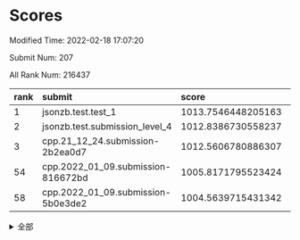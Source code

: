 # Scores

Modified Time: 2022-02-18 17:07:20

Submit Num: 207

All Rank Num: 216437

| rank |               submit               |       score        |       sigma        | pk_num |
| :--- | :--------------------------------- | :----------------- | :----------------- | :----- |
| 1    | jsonzb.test.test_1                 | 1013.7546448205163 | 0.7917011622879712 | 4177   |
| 2    | jsonzb.test.submission_level_4     | 1012.8386730558237 | 0.8130046230731413 | 4188   |
| 3    | cpp.21_12_24.submission-2b2ea0d7   | 1012.5606780886307 | 0.7862023804048762 | 4187   |
| 54   | cpp.2022_01_09.submission-816672bd | 1005.8171795523424 | 0.7254004139465121 | 4177   |
| 58   | cpp.2022_01_09.submission-5b0e3de2 | 1004.5639715431342 | 0.7252617560597312 | 4183   |


<details>
<summary>全部</summary>

| rank |                 submit                 |       score        |       sigma        | pk_num |
| :--- | :------------------------------------- | :----------------- | :----------------- | :----- |
| 1    | jsonzb.test.test_1                     | 1013.7546448205163 | 0.7917011622879712 | 4177   |
| 2    | jsonzb.test.submission_level_4         | 1012.8386730558237 | 0.8130046230731413 | 4188   |
| 3    | cpp.21_12_24.submission-2b2ea0d7       | 1012.5606780886307 | 0.7862023804048762 | 4187   |
| 4    | gobigger.level_3.submission_level_3_6  | 1012.3924474057305 | 0.8061721846346366 | 4181   |
| 5    | gobigger.level_3.submission_level_3_24 | 1011.4195261192345 | 0.7630500655738697 | 4177   |
| 6    | gobigger.level_3.submission_level_3_27 | 1011.3987260675939 | 0.7797674082919986 | 4181   |
| 7    | gobigger.level_3.submission_level_3_25 | 1011.2713504902239 | 0.7556833022345348 | 4181   |
| 8    | gobigger.level_3.submission_level_3_32 | 1011.2185877957983 | 0.7743438321800291 | 4180   |
| 9    | gobigger.level_3.submission_level_3_38 | 1011.1683684028641 | 0.7708970937197037 | 4185   |
| 10   | gobigger.level_3.submission_level_3_13 | 1010.9644355991263 | 0.7980790550886231 | 4180   |
| 11   | gobigger.level_3.submission_level_3_48 | 1010.9531414104681 | 0.7979595235626    | 4180   |
| 12   | gobigger.level_3.submission_level_3_49 | 1010.9365681254817 | 0.7458152048092771 | 4179   |
| 13   | gobigger.level_3.submission_level_3_29 | 1010.9251622423941 | 0.7593569953324729 | 4185   |
| 14   | gobigger.level_3.submission_level_3_8  | 1010.7862316694851 | 0.7722585472165514 | 4186   |
| 15   | gobigger.level_3.submission_level_3_37 | 1010.7368180529351 | 0.7666143001445371 | 4182   |
| 16   | gobigger.level_3.submission_level_3_40 | 1010.7019182984076 | 0.7894333882129325 | 4184   |
| 17   | gobigger.level_3.submission_level_3_0  | 1010.697551048966  | 0.7816263769910581 | 4187   |
| 18   | gobigger.level_3.submission_level_3_16 | 1010.6766978792205 | 0.7463767052808472 | 4184   |
| 19   | gobigger.level_3.submission_level_3_22 | 1010.6411163039688 | 0.7574111179665617 | 4181   |
| 20   | gobigger.level_3.submission_level_3_7  | 1010.6183295363755 | 0.7600609506441043 | 4179   |
| 21   | gobigger.level_3.submission_level_3_2  | 1010.5794003579891 | 0.768652929037127  | 4185   |
| 22   | gobigger.level_3.submission_level_3_20 | 1010.5753421876814 | 0.7737868958104219 | 4180   |
| 23   | gobigger.level_3.submission_level_3_1  | 1010.5123151143098 | 0.768470910077476  | 4184   |
| 24   | gobigger.level_3.submission_level_3_30 | 1010.5071770132294 | 0.7676341244793627 | 4182   |
| 25   | gobigger.level_3.submission_level_3_19 | 1010.4853873692167 | 0.7714890478519961 | 4183   |
| 26   | gobigger.level_3.submission_level_3_10 | 1010.4515493208417 | 0.7702951827676162 | 4183   |
| 27   | gobigger.level_3.submission_level_3_23 | 1010.4160743486556 | 0.7587144805573238 | 4179   |
| 28   | gobigger.level_3.submission_level_3_39 | 1010.3431234444779 | 0.7632984924857185 | 4180   |
| 29   | gobigger.level_3.submission_level_3_47 | 1010.3331972269583 | 0.7666192719401266 | 4184   |
| 30   | gobigger.level_3.submission_level_3_4  | 1010.3252903843694 | 0.7783768961353128 | 4185   |
| 31   | gobigger.level_3.submission_level_3_14 | 1010.215579236619  | 0.7570879692240744 | 4181   |
| 32   | gobigger.level_3.submission_level_3_41 | 1010.2144762945159 | 0.7719220159960655 | 4184   |
| 33   | gobigger.level_3.submission_level_3_11 | 1010.1509465004675 | 0.7535964933235041 | 4185   |
| 34   | gobigger.level_3.submission_level_3_33 | 1010.1189665662838 | 0.7572771200947626 | 4181   |
| 35   | gobigger.level_3.submission_level_3_15 | 1010.1173835796822 | 0.767935710914452  | 4178   |
| 36   | gobigger.level_3.submission_level_3_28 | 1010.1124925645383 | 0.7750504701453088 | 4181   |
| 37   | gobigger.level_3.submission_level_3_12 | 1010.0733042238647 | 0.7440057048496975 | 4181   |
| 38   | gobigger.level_3.submission_level_3_31 | 1010.012066422556  | 0.7837742004096016 | 4182   |
| 39   | gobigger.level_3.submission_level_3_43 | 1009.9426556022091 | 0.7592708713963024 | 4179   |
| 40   | gobigger.level_3.submission_level_3_42 | 1009.9242791778715 | 0.7603664585911623 | 4181   |
| 41   | gobigger.level_3.submission_level_3_21 | 1009.8898101716313 | 0.7713942511481796 | 4182   |
| 42   | gobigger.level_3.submission_level_3_34 | 1009.5838292789812 | 0.7712528093397732 | 4180   |
| 43   | gobigger.level_3.submission_level_3_35 | 1009.5726989053092 | 0.7522166139967922 | 4182   |
| 44   | gobigger.level_3.submission_level_3_17 | 1009.4385165497918 | 0.7433949328267053 | 4179   |
| 45   | gobigger.level_3.submission_level_3_36 | 1009.2423054498119 | 0.7585497124744519 | 4186   |
| 46   | gobigger.level_3.submission_level_3_5  | 1009.0855914046651 | 0.7375424164972415 | 4185   |
| 47   | gobigger.level_3.submission_level_3_45 | 1008.9432520288233 | 0.7555152305782515 | 4187   |
| 48   | gobigger.level_3.submission_level_3_44 | 1008.9117476840203 | 0.749683646563508  | 4186   |
| 49   | gobigger.level_3.submission_level_3_3  | 1008.8187688198743 | 0.7419360523340269 | 4182   |
| 50   | gobigger.level_3.submission_level_3_9  | 1008.6366285299097 | 0.7465409141553515 | 4184   |
| 51   | gobigger.level_3.submission_level_3_18 | 1008.5507652450787 | 0.7485025183067785 | 4183   |
| 52   | gobigger.level_3.submission_level_3_26 | 1008.4666381066861 | 0.7562318317875251 | 4181   |
| 53   | gobigger.level_3.submission_level_3_46 | 1008.2577546858467 | 0.7558428858857377 | 4179   |
| 54   | cpp.2022_01_09.submission-816672bd     | 1005.8171795523424 | 0.7254004139465121 | 4177   |
| 55   | gobigger.level_1.submission_level_1_29 | 1005.1198384267302 | 0.7165999506023699 | 4180   |
| 56   | gobigger.level_1.submission_level_1_27 | 1004.9768845062521 | 0.7302661258624531 | 4183   |
| 57   | gobigger.level_1.submission_level_1_32 | 1004.5766249814877 | 0.7153039842457091 | 4185   |
| 58   | cpp.2022_01_09.submission-5b0e3de2     | 1004.5639715431342 | 0.7252617560597312 | 4183   |
| 59   | gobigger.level_1.submission_level_1_40 | 1004.5483628652148 | 0.7350861621316905 | 4182   |
| 60   | gobigger.level_1.submission_level_1_22 | 1004.4578126808115 | 0.7202271055721734 | 4189   |
| 61   | gobigger.level_1.submission_level_1_12 | 1004.4455383314869 | 0.7252934747080835 | 4185   |
| 62   | gobigger.level_1.submission_level_1_49 | 1004.2343166478199 | 0.7259938043717458 | 4183   |
| 63   | gobigger.level_1.submission_level_1_36 | 1004.1961669406157 | 0.7110440247412303 | 4182   |
| 64   | gobigger.level_1.submission_level_1_20 | 1004.1862487220384 | 0.7131884130784593 | 4186   |
| 65   | gobigger.level_1.submission_level_1_35 | 1004.0908845107078 | 0.7281163393215044 | 4181   |
| 66   | gobigger.level_1.submission_level_1_28 | 1004.0810001416436 | 0.7185097425453935 | 4189   |
| 67   | gobigger.level_1.submission_level_1_31 | 1003.8662606699738 | 0.7277945277653254 | 4180   |
| 68   | gobigger.level_1.submission_level_1_11 | 1003.7438923869138 | 0.7201270375804302 | 4180   |
| 69   | gobigger.level_1.submission_level_1_43 | 1003.732418513725  | 0.7199915073907366 | 4188   |
| 70   | gobigger.level_1.submission_level_1_1  | 1003.7087869144596 | 0.7338126690603171 | 4177   |
| 71   | gobigger.level_1.submission_level_1_18 | 1003.6414200311783 | 0.7111567160842334 | 4181   |
| 72   | gobigger.level_1.submission_level_1_33 | 1003.6292850394154 | 0.72868386465523   | 4179   |
| 73   | gobigger.level_1.submission_level_1_15 | 1003.6019188805174 | 0.7085132376701571 | 4183   |
| 74   | gobigger.level_1.submission_level_1_45 | 1003.5750815694025 | 0.7188351302248807 | 4187   |
| 75   | gobigger.level_1.submission_level_1_5  | 1003.5650374905109 | 0.7319727192903435 | 4185   |
| 76   | gobigger.level_1.submission_level_1_16 | 1003.5312703237984 | 0.7180047630229999 | 4187   |
| 77   | gobigger.level_1.submission_level_1_8  | 1003.5266531018318 | 0.7217435574870497 | 4183   |
| 78   | gobigger.level_1.submission_level_1_37 | 1003.5047231674831 | 0.7140684189616414 | 4182   |
| 79   | gobigger.level_1.submission_level_1_14 | 1003.472744214725  | 0.7212993803896973 | 4183   |
| 80   | gobigger.level_1.submission_level_1_10 | 1003.4417019949889 | 0.7261128771002888 | 4183   |
| 81   | gobigger.level_1.submission_level_1_34 | 1003.4148104702415 | 0.7022342016398118 | 4182   |
| 82   | gobigger.level_1.submission_level_1_9  | 1003.3804418798045 | 0.7169126185662672 | 4184   |
| 83   | gobigger.level_1.submission_level_1_26 | 1003.3071890532534 | 0.7129590259253744 | 4176   |
| 84   | gobigger.level_1.submission_level_1_46 | 1003.2598794817104 | 0.7287451836060015 | 4183   |
| 85   | gobigger.level_1.submission_level_1_6  | 1003.2051875863741 | 0.7075459208700866 | 4181   |
| 86   | gobigger.level_1.submission_level_1_30 | 1003.1705629199157 | 0.72731666693731   | 4182   |
| 87   | gobigger.level_1.submission_level_1_13 | 1003.128962722795  | 0.7262177308669236 | 4185   |
| 88   | gobigger.level_1.submission_level_1_3  | 1003.128058369689  | 0.7175409588112871 | 4182   |
| 89   | gobigger.level_1.submission_level_1_2  | 1003.1269920185331 | 0.7173464246684801 | 4178   |
| 90   | gobigger.level_1.submission_level_1_21 | 1003.1256975257875 | 0.7124418742635419 | 4173   |
| 91   | gobigger.level_1.submission_level_1_4  | 1003.0666673542313 | 0.7167052190456827 | 4186   |
| 92   | gobigger.level_1.submission_level_1_7  | 1003.0641014584688 | 0.720918560281655  | 4182   |
| 93   | gobigger.level_1.submission_level_1_44 | 1002.9747354963334 | 0.716301612634329  | 4184   |
| 94   | gobigger.level_1.submission_level_1_39 | 1002.895616299404  | 0.7271258979902675 | 4176   |
| 95   | gobigger.level_1.submission_level_1_38 | 1002.8604902414863 | 0.7051705185522131 | 4182   |
| 96   | gobigger.level_1.submission_level_1_25 | 1002.8036554837213 | 0.7169734939398399 | 4184   |
| 97   | gobigger.level_1.submission_level_1_0  | 1002.7731928070428 | 0.7255293654083401 | 4176   |
| 98   | gobigger.level_1.submission_level_1_23 | 1002.661857186549  | 0.7122051839650249 | 4183   |
| 99   | gobigger.level_1.submission_level_1_47 | 1002.5400044273083 | 0.7123908218362518 | 4187   |
| 100  | gobigger.level_1.submission_level_1_24 | 1002.4520582459545 | 0.7101032610994922 | 4182   |
| 101  | gobigger.level_1.submission_level_1_48 | 1002.2991767549868 | 0.7153147050612332 | 4181   |
| 102  | gobigger.level_1.submission_level_1_42 | 1002.2884716406414 | 0.7234407828523756 | 4183   |
| 103  | gobigger.level_1.submission_level_1_41 | 1002.0253686201048 | 0.7197360022600194 | 4181   |
| 104  | gobigger.level_1.submission_level_1_19 | 1001.799793269016  | 0.7069945587262054 | 4184   |
| 105  | gobigger.level_1.submission_level_1_17 | 1001.6223733170463 | 0.7199582353442249 | 4183   |
| 106  | gobigger.random.submission_random_20   | 997.1362890370452  | 0.7043610511964357 | 4181   |
| 107  | gobigger.random.submission_random_2    | 996.9421803646173  | 0.7109003961726739 | 4183   |
| 108  | gobigger.random.submission_random_29   | 996.7810092005872  | 0.7138144517843826 | 4182   |
| 109  | gobigger.random.submission_random_4    | 996.6440566972462  | 0.7156927441955658 | 4184   |
| 110  | gobigger.random.submission_random_37   | 996.5992663927135  | 0.7166088508082107 | 4179   |
| 111  | gobigger.random.submission_random_22   | 996.5933852080025  | 0.7079300269581917 | 4180   |
| 112  | gobigger.random.submission_random_1    | 996.583009543627   | 0.7225652728829329 | 4180   |
| 113  | gobigger.random.submission_random_35   | 996.4867292439808  | 0.7038637603726244 | 4179   |
| 114  | gobigger.random.submission_random_9    | 996.474926641546   | 0.7195861888075948 | 4184   |
| 115  | gobigger.random.submission_random_16   | 996.3040732712575  | 0.7218951205145588 | 4188   |
| 116  | gobigger.random.submission_random_34   | 996.3002219829685  | 0.7201452885401339 | 4182   |
| 117  | gobigger.random.submission_random_14   | 996.2055439874828  | 0.7076831108404478 | 4187   |
| 118  | gobigger.random.submission_random_48   | 996.1802109907861  | 0.7150377751552524 | 4182   |
| 119  | gobigger.random.submission_random_26   | 996.1521396499654  | 0.707977034621981  | 4180   |
| 120  | gobigger.random.submission_random_41   | 996.1065868894522  | 0.7115609610364803 | 4184   |
| 121  | gobigger.random.submission_random_43   | 996.0952774477475  | 0.7132584452835977 | 4183   |
| 122  | gobigger.random.submission_random_12   | 996.087184978809   | 0.7040979676047476 | 4177   |
| 123  | gobigger.random.submission_random_40   | 996.0840914346288  | 0.7064283425310884 | 4176   |
| 124  | gobigger.random.submission_random_3    | 996.0736531452998  | 0.7236544244594265 | 4181   |
| 125  | gobigger.random.submission_random_28   | 996.044908463406   | 0.6972299099731777 | 4185   |
| 126  | gobigger.random.submission_random_5    | 995.9776959083684  | 0.7206352721134556 | 4183   |
| 127  | gobigger.random.submission_random_47   | 995.9363956292791  | 0.707740169981529  | 4182   |
| 128  | gobigger.random.submission_random_32   | 995.926853539205   | 0.7080224349234544 | 4185   |
| 129  | gobigger.random.submission_random_8    | 995.9132058618118  | 0.712666303880036  | 4182   |
| 130  | gobigger.random.submission_random_10   | 995.8636756208788  | 0.7188182715480691 | 4184   |
| 131  | gobigger.random.submission_random_46   | 995.8442766346759  | 0.719309899246468  | 4183   |
| 132  | gobigger.random.submission_random_24   | 995.8335262991299  | 0.702679829052063  | 4184   |
| 133  | gobigger.random.submission_random_0    | 995.7747046794583  | 0.7148364149074814 | 4182   |
| 134  | gobigger.random.submission_random_18   | 995.7433439661876  | 0.7047071278834804 | 4185   |
| 135  | gobigger.random.submission_random_30   | 995.6979341011461  | 0.7195937613146071 | 4183   |
| 136  | gobigger.random.submission_random_31   | 995.56327412831    | 0.7058933112507063 | 4179   |
| 137  | gobigger.random.submission_random_33   | 995.5534865288658  | 0.7436144380131587 | 4185   |
| 138  | gobigger.random.submission_random_42   | 995.53466725426    | 0.714511485539345  | 4180   |
| 139  | gobigger.random.submission_random_44   | 995.4988249703272  | 0.7063729596134628 | 4184   |
| 140  | gobigger.random.submission_random_45   | 995.4792571956564  | 0.7231652555719467 | 4186   |
| 141  | gobigger.random.submission_random_25   | 995.4575737925995  | 0.7210802968260827 | 4187   |
| 142  | gobigger.random.submission_random_21   | 995.4502555662594  | 0.711844482333925  | 4185   |
| 143  | gobigger.random.submission_random_11   | 995.4388732846886  | 0.7204600057633622 | 4182   |
| 144  | gobigger.random.submission_random_38   | 995.3632091114551  | 0.7148495763662113 | 4181   |
| 145  | gobigger.random.submission_random_49   | 995.2500484812881  | 0.7108284950946728 | 4184   |
| 146  | gobigger.random.submission_random_13   | 995.2210076555845  | 0.7071536018126184 | 4183   |
| 147  | gobigger.random.submission_random_19   | 995.1697331418237  | 0.7153025400460457 | 4185   |
| 148  | gobigger.random.submission_random_7    | 995.1637448961094  | 0.7212794292431617 | 4187   |
| 149  | gobigger.random.submission_random_27   | 995.0589267138866  | 0.7200217979938414 | 4181   |
| 150  | gobigger.random.submission_random_23   | 995.0173665314163  | 0.7111165338940395 | 4183   |
| 151  | gobigger.random.submission_random_6    | 994.9516809126037  | 0.7168389296198389 | 4183   |
| 152  | gobigger.random.submission_random_36   | 994.9336431977213  | 0.7032515308489177 | 4185   |
| 153  | gobigger.random.submission_random_39   | 994.9090124177964  | 0.7196777018694162 | 4181   |
| 154  | gobigger.random.submission_random_17   | 994.5883710634497  | 0.7317726620310767 | 4183   |
| 155  | gobigger.random.submission_random_15   | 994.5609134206932  | 0.7214065854473258 | 4182   |
| 156  | gobigger.level_2.submission_level_2_13 | 994.0161390697224  | 0.7268729294913912 | 4181   |
| 157  | gobigger.level_2.submission_level_2_47 | 993.0124191113069  | 0.7428139062134841 | 4181   |
| 158  | gobigger.level_2.submission_level_2_18 | 992.9988441969475  | 0.7303556449052407 | 4179   |
| 159  | gobigger.level_2.submission_level_2_21 | 992.934303756659   | 0.7506208344406647 | 4182   |
| 160  | gobigger.level_2.submission_level_2_42 | 992.9280638518824  | 0.7405922361458201 | 4186   |
| 161  | gobigger.level_2.submission_level_2_17 | 992.8603823707303  | 0.7248670860687529 | 4179   |
| 162  | gobigger.level_2.submission_level_2_29 | 992.8386611311448  | 0.7480720090097172 | 4179   |
| 163  | gobigger.level_2.submission_level_2_25 | 992.8220087596108  | 0.7335728626782952 | 4184   |
| 164  | gobigger.level_2.submission_level_2_48 | 992.7495634095358  | 0.7339550936536575 | 4180   |
| 165  | gobigger.level_2.submission_level_2_3  | 992.6422505030758  | 0.7376530761247896 | 4184   |
| 166  | gobigger.level_2.submission_level_2_0  | 992.4622951745035  | 0.7361551644165334 | 4183   |
| 167  | gobigger.level_2.submission_level_2_4  | 992.4349690254454  | 0.7571742337302974 | 4185   |
| 168  | gobigger.level_2.submission_level_2_12 | 992.3477821530099  | 0.728074475043884  | 4179   |
| 169  | gobigger.level_2.submission_level_2_33 | 992.3378340867312  | 0.7436422274246868 | 4187   |
| 170  | gobigger.level_2.submission_level_2_46 | 992.3100281496746  | 0.7547620543505136 | 4181   |
| 171  | gobigger.level_2.submission_level_2_40 | 992.2622965677808  | 0.7549142673395981 | 4180   |
| 172  | gobigger.level_2.submission_level_2_6  | 992.2483187804668  | 0.7354470224963358 | 4184   |
| 173  | gobigger.level_2.submission_level_2_19 | 992.2158824239473  | 0.7542679518977249 | 4182   |
| 174  | gobigger.level_2.submission_level_2_14 | 992.0308496975601  | 0.7251113920693881 | 4182   |
| 175  | gobigger.level_2.submission_level_2_37 | 992.0277157184751  | 0.7378093820389136 | 4181   |
| 176  | gobigger.level_2.submission_level_2_10 | 992.0054161513343  | 0.7467713186806074 | 4185   |
| 177  | gobigger.level_2.submission_level_2_7  | 991.9801391725384  | 0.7296038705387603 | 4178   |
| 178  | gobigger.level_2.submission_level_2_31 | 991.9441729996578  | 0.7497615261050266 | 4183   |
| 179  | gobigger.level_2.submission_level_2_36 | 991.9114709619284  | 0.7555180260713964 | 4182   |
| 180  | gobigger.level_2.submission_level_2_1  | 991.880371181831   | 0.7584602855060858 | 4183   |
| 181  | gobigger.level_2.submission_level_2_24 | 991.8203588785445  | 0.7597499310984219 | 4178   |
| 182  | gobigger.level_2.submission_level_2_16 | 991.7308167783879  | 0.7525108432213643 | 4185   |
| 183  | gobigger.level_2.submission_level_2_34 | 991.6807887529781  | 0.7538580423275625 | 4179   |
| 184  | gobigger.level_2.submission_level_2_26 | 991.6370039039358  | 0.740569397589187  | 4187   |
| 185  | gobigger.level_2.submission_level_2_28 | 991.559334831746   | 0.7670298627679918 | 4178   |
| 186  | gobigger.level_2.submission_level_2_32 | 991.5301042332835  | 0.7494165329559246 | 4184   |
| 187  | gobigger.level_2.submission_level_2_15 | 991.519042791241   | 0.763639437710602  | 4182   |
| 188  | gobigger.level_2.submission_level_2_35 | 991.4927289691956  | 0.7510572721722354 | 4179   |
| 189  | gobigger.level_2.submission_level_2_2  | 991.4783814798946  | 0.7421544907169609 | 4179   |
| 190  | gobigger.level_2.submission_level_2_27 | 991.3377890684059  | 0.7522338922245162 | 4183   |
| 191  | gobigger.level_2.submission_level_2_43 | 991.3210254581534  | 0.7624616010650365 | 4178   |
| 192  | gobigger.level_2.submission_level_2_22 | 991.2948482794399  | 0.7489670168911802 | 4180   |
| 193  | gobigger.level_2.submission_level_2_30 | 991.2555262854819  | 0.7475892911849548 | 4186   |
| 194  | gobigger.level_2.submission_level_2_45 | 991.1931483867057  | 0.7556615099744921 | 4187   |
| 195  | gobigger.level_2.submission_level_2_11 | 991.1162833689286  | 0.7512815586642647 | 4182   |
| 196  | gobigger.level_2.submission_level_2_39 | 991.1114670386107  | 0.7500906254216028 | 4180   |
| 197  | gobigger.level_2.submission_level_2_9  | 991.0762393159093  | 0.7640032491830759 | 4186   |
| 198  | gobigger.level_2.submission_level_2_5  | 991.0256179027808  | 0.760778297677769  | 4182   |
| 199  | gobigger.level_2.submission_level_2_41 | 990.9283060020911  | 0.7592118534435258 | 4186   |
| 200  | gobigger.level_2.submission_level_2_49 | 990.9148806327828  | 0.7605175460423896 | 4187   |
| 201  | gobigger.level_2.submission_level_2_8  | 990.7955256359185  | 0.7681516909411039 | 4186   |
| 202  | gobigger.level_2.submission_level_2_44 | 990.7945927501179  | 0.7616062067283612 | 4182   |
| 203  | gobigger.level_2.submission_level_2_20 | 990.7129835420972  | 0.7688882073592305 | 4180   |
| 204  | gobigger.level_2.submission_level_2_38 | 990.5661985546169  | 0.7547758336794035 | 4181   |
| 205  | gobigger.level_2.submission_level_2_23 | 990.1644219457754  | 0.7574955325862265 | 4183   |
| 206  | gobigger.none.submission_none_1        | 978.0155117752171  | 1.2660015556055202 | 4184   |
| 207  | gobigger.none.submission_none_0        | 975.5159428805312  | 1.4655818256092576 | 4180   |

</details>